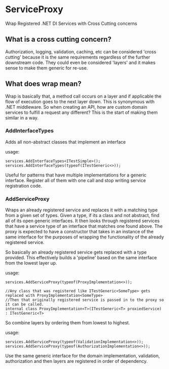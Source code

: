 # ServiceProxy

Wrap Registered .NET DI Services with Cross Cutting concerns

## What is a cross cutting concern?

Authorization, logging, validation, caching, etc can be considered 'cross cutting' because it is the same requirements regardless of the further downstream code.  They could even be considered 'layers' and it makes sense to make them generic for re-use.

## What does wrap mean?

Wrap is basically that, a method call occurs on a layer and if applicable the flow of execution goes to the next layer down.
This is synonymous with .NET middleware.  So when creating an API, how are custom domain services to fulfill a request any different?  This is the start of making them similar in a way.


### AddInterfaceTypes

Adds all non-abstract classes that implement an interface

usage:
```
services.AddInterfaceTypes<ITestSimple>();
services.AddInterfaceTypes(typeof(ITestGeneric<>));
```

Useful for patterns that have multiple implementations for a generic interface.  Register all of them with one call and stop writing service registration code.

### AddServiceProxy

Wraps an already registered service and replaces it with a matching type from a given set of types.  Given a type, if its a class and not abstract, find all of its open generic interfaces.  It then looks through registered services that have a service type of an interface that matches one found above.  The proxy is expected to have a constructor that takes in an instance of the same interface for the purposes of wrapping the functionality of the already registered service.

So basically an already registered service gets replaced with a type provided.  This effectively builds a 'pipeline' based on the same interface from the lowest layer up.

usage:
```
services.AddServiceProxy(typeof(ProxyImplementation<>));

//Any class that was registered like ITestGeneric<SomeType> gets replaced with ProxyImplementation<SomeType>
//Then that originally registered service is passed in to the proxy so it can be called.
internal class ProxyImplementation<T>(ITestGeneric<T> proxiedService) : ITestGeneric<T>
```

So combine layers by ordering them from lowest to highest.

usage:
```
services.AddServiceProxy(typeof(ValidationImplementation<>));
services.AddServiceProxy(typeof(AuthorizationImplementation<>));
```

Use the same generic interface for the domain implementation, validation, authorization and then layers are registered in order of dependency.
